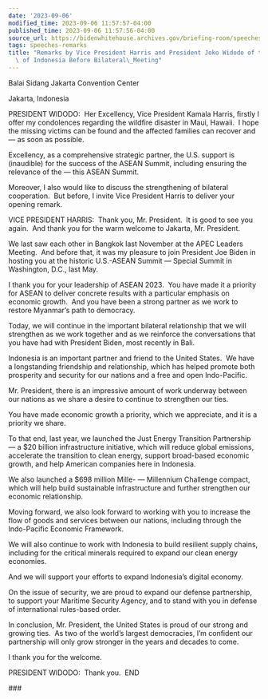 ```yaml
---
date: '2023-09-06'
modified_time: 2023-09-06 11:57:57-04:00
published_time: 2023-09-06 11:57:56-04:00
source_url: https://bidenwhitehouse.archives.gov/briefing-room/speeches-remarks/2023/09/06/remarks-by-vice-president-harris-and-president-joko-widodo-of-the-republic-of-indonesia-before-bilateral-meeting/
tags: speeches-remarks
title: "Remarks by Vice President Harris and President Joko Widodo of the Republic\
  \ of Indonesia Before Bilateral\_Meeting"
---
```

 
Balai Sidang Jakarta Convention Center

Jakarta, Indonesia

PRESIDENT WIDODO:  Her Excellency, Vice President Kamala Harris, firstly
I offer my condolences regarding the wildfire disaster in Maui, Hawaii. 
I hope the missing victims can be found and the affected families can
recover and — as soon as possible.  
  
Excellency, as a comprehensive strategic partner, the U.S. support is
(inaudible) for the success of the ASEAN Summit, including ensuring the
relevance of the — this ASEAN Summit.   
  
Moreover, I also would like to discuss the strengthening of bilateral
cooperation.  But before, I invite Vice President Harris to deliver your
opening remark.

  
VICE PRESIDENT HARRIS:  Thank you, Mr. President.  It is good to see you
again.  And thank you for the warm welcome to Jakarta, Mr. President.  
  
We last saw each other in Bangkok last November at the APEC Leaders
Meeting.  And before that, it was my pleasure to join President Joe
Biden in hosting you at the historic U.S.-ASEAN Summit — Special Summit
in Washington, D.C., last May.  
  
I thank you for your leadership of ASEAN 2023.  You have made it a
priority for ASEAN to deliver concrete results with a particular
emphasis on economic growth.  And you have been a strong partner as we
work to restore Myanmar’s path to democracy.  

Today, we will continue in the important bilateral relationship that we
will strengthen as we work together and as we reinforce the
conversations that you have had with President Biden, most recently in
Bali.

Indonesia is an important partner and friend to the United States.  We
have a longstanding friendship and relationship, which has helped
promote both prosperity and security for our nations and a free and open
Indo-Pacific.  
  
Mr. President, there is an impressive amount of work underway between
our nations as we share a desire to continue to strengthen our ties.

You have made economic growth a priority, which we appreciate, and it is
a priority we share.

To that end, last year, we launched the Just Energy Transition
Partnership — a $20 billion infrastructure initiative, which will reduce
global emissions, accelerate the transition to clean energy, support
broad-based economic growth, and help American companies here in
Indonesia.

We also launched a $698 million Mille- — Millennium Challenge compact,
which will help build sustainable infrastructure and further strengthen
our economic relationship.

Moving forward, we also look forward to working with you to increase the
flow of goods and services between our nations, including through the
Indo-Pacific Economic Framework.

We will also continue to work with Indonesia to build resilient supply
chains, including for the critical minerals required to expand our clean
energy economies.

And we will support your efforts to expand Indonesia’s digital economy.

On the issue of security, we are proud to expand our defense
partnership, to support your Maritime Security Agency, and to stand with
you in defense of international rules-based order.

In conclusion, Mr. President, the United States is proud of our strong
and growing ties.  As two of the world’s largest democracies, I’m
confident our partnership will only grow stronger in the years and
decades to come.

I thank you for the welcome.

PRESIDENT WIDODO:  Thank you.  END

\###
